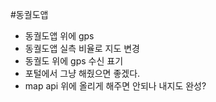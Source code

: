 #동궐도앱
- 동궐도앱 위에 gps
- 동궐도앱 실측 비율로 지도 변경
- 동궐도 위에 gps 수신 표기
- 포털에서 그냥 해줬으면 좋겠다.
- map api 위에 올리게 해주면 안되나 내지도 완성?